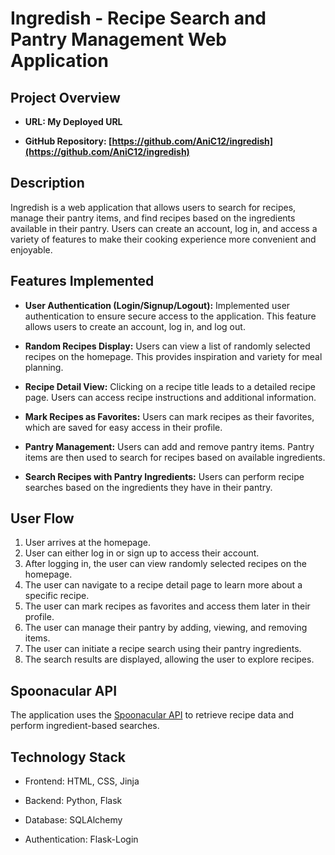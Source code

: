 
# Ingredish - Recipe Search and Pantry Management Web Application


## Project Overview ##


- **URL: My Deployed URL**


- **GitHub Repository: [https://github.com/AniC12/ingredish](https://github.com/AniC12/ingredish)**

## Description ##
Ingredish is a web application that allows users to search for recipes, manage their pantry items, and find recipes based on the ingredients available in their pantry. Users can create an account, log in, and access a variety of features to make their cooking experience more convenient and enjoyable.

## Features Implemented ##




- **User Authentication (Login/Signup/Logout):**
Implemented user authentication to ensure secure access to the application. This feature allows users to create an account, log in, and log out.

- **Random Recipes Display:**
Users can view a list of randomly selected recipes on the homepage. This provides inspiration and variety for meal planning.



- **Recipe Detail View:**
Clicking on a recipe title leads to a detailed recipe page. Users can access recipe instructions and additional information.



- **Mark Recipes as Favorites:**
Users can mark recipes as their favorites, which are saved for easy access in their profile.



- **Pantry Management:**
Users can add and remove pantry items. Pantry items are then used to search for recipes based on available ingredients.



- **Search Recipes with Pantry Ingredients:**
Users can perform recipe searches based on the ingredients they have in their pantry.
## User Flow ##

1. User arrives at the homepage.
2. User can either log in or sign up to access their account.
3. After logging in, the user can view randomly selected recipes on the homepage.
4. The user can navigate to a recipe detail page to learn more about a specific recipe.
5. The user can mark recipes as favorites and access them later in their profile.
6. The user can manage their pantry by adding, viewing, and removing items.
7. The user can initiate a recipe search using their pantry ingredients.
8. The search results are displayed, allowing the user to explore recipes.

## Spoonacular API ##
The application uses the [Spoonacular API](https://api.spoonacular.com "Spoonacular API") to retrieve recipe data and perform ingredient-based searches.

## Technology Stack ##


- Frontend: HTML, CSS, Jinja


- Backend: Python, Flask


- Database: SQLAlchemy


- Authentication: Flask-Login
